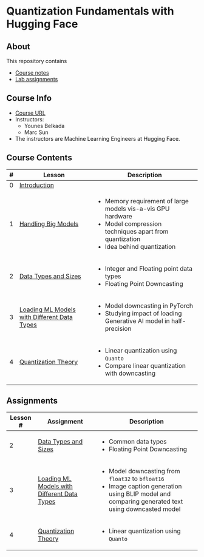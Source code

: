 # Quantization Fundamentals with Hugging Face

## About

This repository contains

- [Course notes](#course-contents)
- [Lab assignments](#assignments)

## Course Info

- [Course URL](https://www.deeplearning.ai/short-courses/quantization-fundamentals-with-hugging-face/)
- Instructors:
  - Younes Belkada
  - Marc Sun
- The instructors are Machine Learning Engineers at Hugging Face.

## Course Contents

|#|Lesson    |       Description     |
|-|----------|-----------------------|
|0|[Introduction](./notes/Lesson_0.md)||
|1|[Handling Big Models](./notes/Lesson_1.md)|<ul><li>Memory requirement of large models vis-a-vis GPU hardware</li><li>Model compression techniques apart from quantization</li><li>Idea behind quantization</li></ul>|
|2|[Data Types and Sizes](./notes/Lesson_2.md)|<ul><li>Integer and Floating point data types</li><li>Floating Point Downcasting</li></ul>|
|3|[Loading ML Models with Different Data Types](./notes/Lesson_3.md)|<ul><li>Model downcasting in PyTorch</li><li>Studying impact of loading Generative AI model in half-precision</li></ul>|
|4|[Quantization Theory](./notes/Lesson_4.md)|<ul><li>Linear quantization using `Quanto`</li><li>Compare linear quantization with downcasting</li></ul>|

## Assignments

|Lesson #|Assignment|Description|
|-|----------|-----------|
|2|[Data Types and Sizes](./notes/Lesson_2.md#notebook)|<ul><li>Common data types</li><li>Floating Point Downcasting</li></ul>|
|3|[Loading ML Models with Different Data Types](./notes/Lesson_3.md#notebook)|<ul><li>Model downcasting from `float32` to `bfloat16`</li><li>Image caption generation using BLIP model and comparing generated text using downcasted model</li></ul>|
|4|[Quantization Theory](./notes/Lesson_4.md#notebook)|<ul><li>Linear quantization using `Quanto`</li></ul>|
